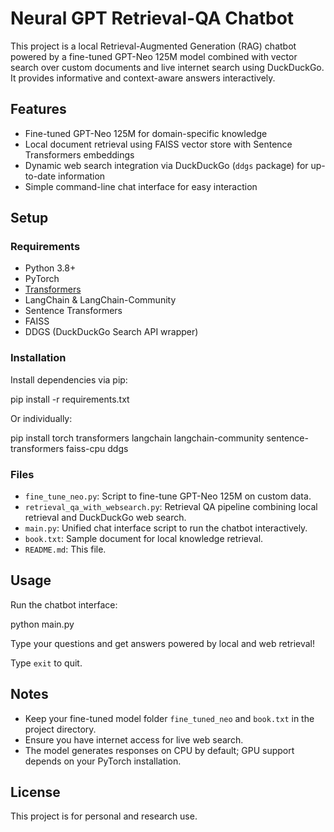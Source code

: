 # Neural GPT Retrieval-QA Chatbot

This project is a local Retrieval-Augmented Generation (RAG) chatbot powered by a fine-tuned GPT-Neo 125M model combined with vector search over custom documents and live internet search using DuckDuckGo. It provides informative and context-aware answers interactively.

## Features

- Fine-tuned GPT-Neo 125M for domain-specific knowledge
- Local document retrieval using FAISS vector store with Sentence Transformers embeddings
- Dynamic web search integration via DuckDuckGo (`ddgs` package) for up-to-date information
- Simple command-line chat interface for easy interaction

## Setup

### Requirements

- Python 3.8+
- PyTorch
- [Transformers](https://huggingface.co/docs/transformers)
- LangChain & LangChain-Community
- Sentence Transformers
- FAISS
- DDGS (DuckDuckGo Search API wrapper)

### Installation

Install dependencies via pip:

pip install -r requirements.txt

Or individually:

pip install torch transformers langchain langchain-community sentence-transformers faiss-cpu ddgs

### Files

- `fine_tune_neo.py`: Script to fine-tune GPT-Neo 125M on custom data.
- `retrieval_qa_with_websearch.py`: Retrieval QA pipeline combining local retrieval and DuckDuckGo web search.
- `main.py`: Unified chat interface script to run the chatbot interactively.
- `book.txt`: Sample document for local knowledge retrieval.
- `README.md`: This file.

## Usage

Run the chatbot interface:

python main.py

Type your questions and get answers powered by local and web retrieval!

Type `exit` to quit.

## Notes

- Keep your fine-tuned model folder `fine_tuned_neo` and `book.txt` in the project directory.
- Ensure you have internet access for live web search.
- The model generates responses on CPU by default; GPU support depends on your PyTorch installation.

## License

This project is for personal and research use.
